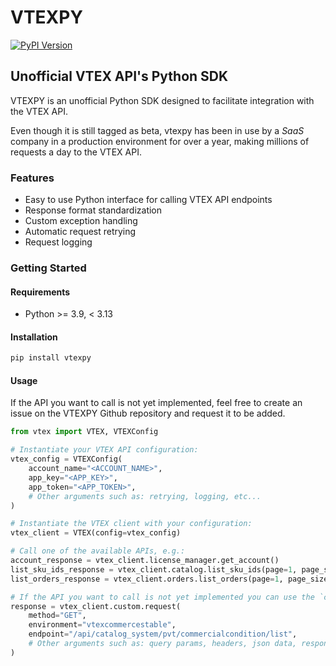 # VTEXPY
[![PyPI Version](https://img.shields.io/pypi/v/vtexpy.svg)](https://pypi.python.org/pypi/vtexpy)

## Unofficial VTEX API's Python SDK

VTEXPY is an unofficial Python SDK designed to facilitate integration with the VTEX API.

Even though it is still tagged as beta, vtexpy has been in use by a _SaaS_ company in a
production environment for over a year, making millions of requests a day to the VTEX
API.

### Features

- Easy to use Python interface for calling VTEX API endpoints
- Response format standardization
- Custom exception handling
- Automatic request retrying
- Request logging

### Getting Started

#### Requirements

- Python >= 3.9, < 3.13

#### Installation

```bash
pip install vtexpy
```

#### Usage

If the API you want to call is not yet implemented, feel free to create an issue on the
VTEXPY Github repository and request it to be added.

```python
from vtex import VTEX, VTEXConfig

# Instantiate your VTEX API configuration:
vtex_config = VTEXConfig(
    account_name="<ACCOUNT_NAME>",
    app_key="<APP_KEY>",
    app_token="<APP_TOKEN>",
    # Other arguments such as: retrying, logging, etc...
)

# Instantiate the VTEX client with your configuration:
vtex_client = VTEX(config=vtex_config)

# Call one of the available APIs, e.g.:
account_response = vtex_client.license_manager.get_account()
list_sku_ids_response = vtex_client.catalog.list_sku_ids(page=1, page_size=1000)
list_orders_response = vtex_client.orders.list_orders(page=1, page_size=100)

# If the API you want to call is not yet implemented you can use the `custom` API.
response = vtex_client.custom.request(
    method="GET",
    environment="vtexcommercestable",
    endpoint="/api/catalog_system/pvt/commercialcondition/list",
    # Other arguments such as: query params, headers, json data, response class, etc...
)
```
